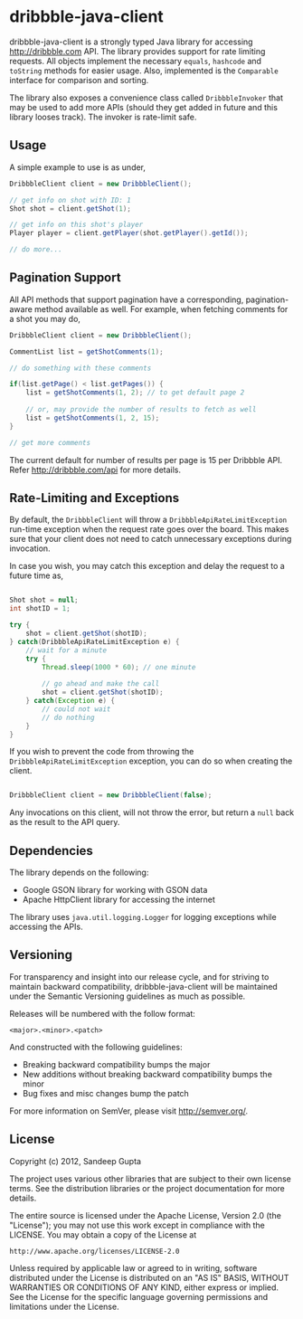 dribbble-java-client
====================

dribbble-java-client is a strongly typed Java library for accessing http://dribbble.com API. The 
library provides support for rate limiting requests. All objects implement the necessary `equals`,
`hashcode` and `toString` methods for easier usage. Also, implemented is the `Comparable` 
interface for comparison and sorting.

The library also exposes a convenience class called `DribbbleInvoker` that may be used to add more 
APIs (should they get added in future and this library looses track). The invoker is rate-limit safe.

Usage
-----

A simple example to use is as under,

```java
DribbbleClient client = new DribbbleClient();

// get info on shot with ID: 1
Shot shot = client.getShot(1);

// get info on this shot's player
Player player = client.getPlayer(shot.getPlayer().getId());

// do more...
```

Pagination Support
------------------

All API methods that support pagination have a corresponding, pagination-aware method available as well. For example,
when fetching comments for a shot you may do,

```java
DribbbleClient client = new DribbbleClient();

CommentList list = getShotComments(1);

// do something with these comments

if(list.getPage() < list.getPages()) {
	list = getShotComments(1, 2); // to get default page 2
	
	// or, may provide the number of results to fetch as well
	list = getShotComments(1, 2, 15);
}

// get more comments
```

The current default for number of results per page is 15 per Dribbble API. Refer http://dribbble.com/api for more
details.

Rate-Limiting and Exceptions
----------------------------

By default, the `DribbbleClient` will throw a `DribbbleApiRateLimitException` run-time exception when the
request rate goes over the board. This makes sure that your client does not need to catch unnecessary exceptions
during invocation. 

In case you wish, you may catch this exception and delay the request to a future time as,

```java

Shot shot = null;
int shotID = 1;

try {
	shot = client.getShot(shotID);
} catch(DribbbleApiRateLimitException e) {
	// wait for a minute
	try {
		Thread.sleep(1000 * 60); // one minute
		
		// go ahead and make the call
		shot = client.getShot(shotID);
	} catch(Exception e) {
		// could not wait
		// do nothing
	}
}
```

If you wish to prevent the code from throwing the `DribbbleApiRateLimitException` exception, you can do so when
creating the client.

```java

DribbbleClient client = new DribbbleClient(false);

```

Any invocations on this client, will not throw the error, but return a `null` back as the result to the API query.

Dependencies
------------

The library depends on the following:

* Google GSON library for working with GSON data
* Apache HttpClient library for accessing the internet

The library uses `java.util.logging.Logger` for logging exceptions while accessing the APIs.

Versioning
----------

For transparency and insight into our release cycle, and for striving to maintain backward compatibility, 
dribbble-java-client will be maintained under the Semantic Versioning guidelines as much as possible.

Releases will be numbered with the follow format:

`<major>.<minor>.<patch>`

And constructed with the following guidelines:

* Breaking backward compatibility bumps the major
* New additions without breaking backward compatibility bumps the minor
* Bug fixes and misc changes bump the patch

For more information on SemVer, please visit http://semver.org/.

License
-------
	
Copyright (c) 2012, Sandeep Gupta

The project uses various other libraries that are subject to their
own license terms. See the distribution libraries or the project
documentation for more details.

The entire source is licensed under the Apache License, Version 2.0 
(the "License"); you may not use this work except in compliance with
the LICENSE. You may obtain a copy of the License at

	http://www.apache.org/licenses/LICENSE-2.0

Unless required by applicable law or agreed to in writing, software
distributed under the License is distributed on an "AS IS" BASIS,
WITHOUT WARRANTIES OR CONDITIONS OF ANY KIND, either express or implied.
See the License for the specific language governing permissions and
limitations under the License.
